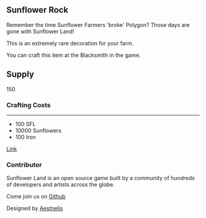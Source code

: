 ## Sunflower Rock

Remember the time Sunflower Farmers 'broke' Polygon? Those days are gone with Sunflower Land!

This is an extremely rare decoration for your farm.

You can craft this item at the Blacksmith in the game.

## Supply

150

### Crafting Costs

---

- 100 SFL
- 10000 Sunflowers
- 100 Iron

[Link](https://docs.sunflower-land.com/crafting-guide)

### Contributor

Sunflower Land is an open source game built by a community of hundreds of developers and artists across the globe.

Come join us on [Github](https://github.com/sunflower-land/sunflower-land)

Designed by [Aestnelis](https://twitter.com/containsapathy)
